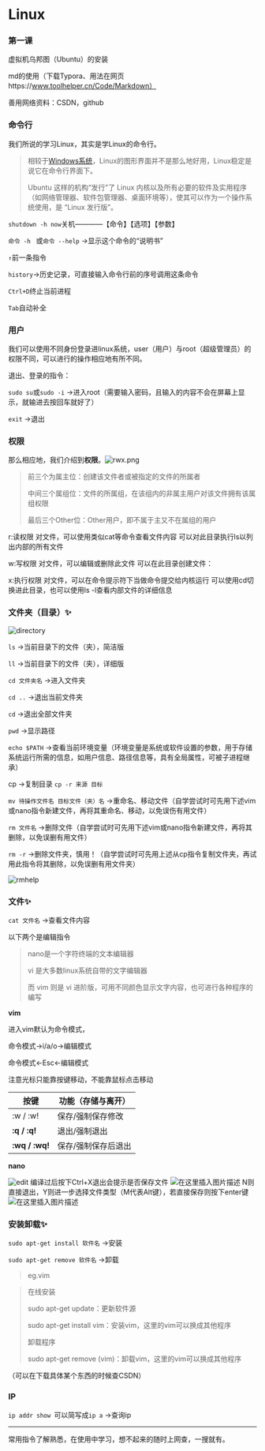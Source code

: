 # Linux

### 第一课

虚拟机乌邦图（Ubuntu）的安装

md的使用（下载Typora、用法在网页https://www.toolhelper.cn/Code/Markdown）

善用网络资料：CSDN，github

### 命令行

我们所说的学习Linux，其实是学Linux的命令行。

> 相较于[Windows系统](https://so.csdn.net/so/search?q=Windows系统&spm=1001.2101.3001.7020)，Linux的图形界面并不是那么地好用，Linux稳定是说它在命令行界面下。
>
> Ubuntu 这样的机构“发行”了 Linux 内核以及所有必要的软件及实用程序（如网络管理器、软件包管理器、桌面环境等），使其可以作为一个操作系统使用，是 “Linux 发行版”。

`shutdown -h now`关机————【命令】【选项】【参数】

`命令 -h ` 或`命令 --help`  →显示这个命令的“说明书”

`↑`前一条指令

`history`→历史记录，可直接输入命令行前的序号调用这条命令

`Ctrl+D`终止当前进程

`Tab`自动补全

### 用户

我们可以使用不同身份登录进linux系统，user（用户）与root（超级管理员）的权限不同，可以进行的操作相应地有所不同。

退出、登录的指令：

`sudo su`或`sudo -i`	→进入root（需要输入密码，且输入的内容不会在屏幕上显示，就输进去按回车就好了）

`exit`	→退出

### 权限

那么相应地，我们介绍到**权限**。![rwx.png](rwx.png)

>前三个为属主位：创建该文件者或被指定的文件的所属者
>
>中间三个属组位：文件的所属组，在该组内的非属主用户对该文件拥有该属组权限
>
>最后三个Other位：Other用户，即不属于主又不在属组的用户

r:读权限          对文件，可以使用类似cat等命令查看文件内容	可以对此目录执行ls以列出内部的所有文件

w:写权限          对文件，可以编辑或删除此文件	可以在此目录创建文件：

x:执行权限	对文件，可以在命令提示符下当做命令提交给内核运行	可以使用cd切换进此目录，也可以使用ls -l查看内部文件的详细信息

### 文件夹（目录）✨

![directory](E:\Git\CAUC-CSA.github.io\docs\training\tools\Linux\directory.png)

`ls`	→当前目录下的文件（夹），简洁版

`ll`	→当前目录下的文件（夹），详细版

`cd 文件夹名`	→进入文件夹

`cd ..`	→退出当前文件夹

`cd`	→退出全部文件夹

`pwd`	→显示路径

`echo $PATH`	→查看当前环境变量（环境变量是系统或软件设置的参数，用于存储系统运行所需的信息，如用户信息、路径信息等，具有全局属性，可被子进程继承）

cp	→复制目录 `cp -r 来源 目标`

`mv 待操作文件名 目标文件（夹）名`	→重命名、移动文件（自学尝试时可先用下述vim或nano指令新建文件，再将其重命名、移动，以免误伤有用文件）

`rm 文件名`	→删除文件（自学尝试时可先用下述vim或nano指令新建文件，再将其删除，以免误删有用文件）

`rm -r`	→删除文件夹，慎用！（自学尝试时可先用上述从cp指令复制文件夹，再试用此指令将其删除，以免误删有用文件夹）

![rmhelp](rmhelp.png)

### 文件✨

`cat 文件名`	→查看文件内容

以下两个是编辑指令

> nano是一个字符终端的文本编辑器
>
> vi 是大多数linux系统自带的文字编辑器
>
> 而 vim 则是 vi 进阶版，可用不同颜色显示文字内容，也可进行各种程序的编写

**vim**

进入vim默认为命令模式，

命令模式→i/a/o→编辑模式

命令模式←Esc←编辑模式

注意光标只能靠按键移动，不能靠鼠标点击移动

| 按键           | 功能（存储与离开）  |
| -------------- | ------------------- |
| :w / :w!       | 保存/强制保存修改   |
| **:q / :q!**   | 退出/强制退出       |
| **:wq / :wq!** | 保存/强制保存后退出 |

**nano**

![edit](edit.png)
编译过后按下Ctrl+X退出会提示是否保存文件
![在这里插入图片描述](exit.png)
N则直接退出，Y则进一步选择文件类型（M代表Alt键），若直接保存则按下enter键
![在这里插入图片描述](afteredit.png)

### 安装卸载✨

`sudo apt-get install 软件名`	→安装

`sudo apt-get remove 软件名`	→卸载

> eg.vim

>在线安装
>
>sudo apt-get update：更新软件源
>
>sudo apt-get install vim：安装vim，这里的vim可以换成其他程序
>
>卸载程序
>
>sudo apt-get remove (vim)：卸载vim，这里的vim可以换成其他程序

（可以在下载具体某个东西的时候查CSDN）

### IP

`ip addr show `可以简写成`ip a`	→查询ip

------

常用指令了解熟悉，在使用中学习，想不起来的随时上网查，一搜就有。
